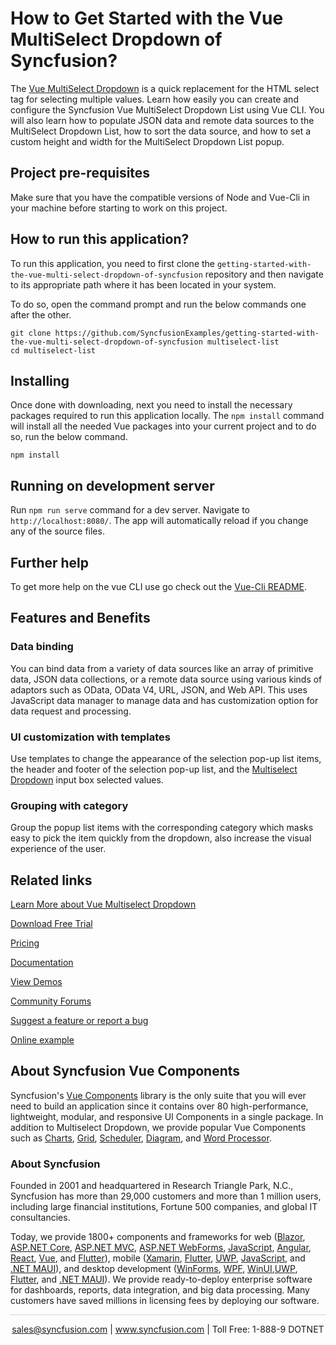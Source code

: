 # How to Get Started with the Vue MultiSelect Dropdown of Syncfusion?

The [Vue MultiSelect Dropdown](https://www.syncfusion.com/vue-components/vue-multiselect-dropdown?utm_source=github&utm_medium=listing&utm_campaign=vue-multiselect-dropdown-github-samples) is a quick replacement for the HTML select tag for selecting multiple values. Learn how easily you can create and configure the Syncfusion Vue MultiSelect Dropdown List using Vue CLI. You will also learn how to populate JSON data and remote data sources to the MultiSelect Dropdown List, how to sort the data source, and how to set a custom height and width for the MultiSelect Dropdown List popup. 

## Project pre-requisites
Make sure that you have the compatible versions of Node and Vue-Cli in your machine before starting to work on this project.

## How to run this application?
To run this application, you need to first clone the `getting-started-with-the-vue-multi-select-dropdown-of-syncfusion` repository and then navigate to its appropriate path where it has been located in your system.

To do so, open the command prompt and run the below commands one after the other.

```
git clone https://github.com/SyncfusionExamples/getting-started-with-the-vue-multi-select-dropdown-of-syncfusion multiselect-list
cd multiselect-list
```

## Installing
Once done with downloading, next you need to install the necessary packages required to run this application locally. The `npm install` command will install all the needed Vue packages into your current project and to do so, run the below command.

```
npm install
```

## Running on development server
Run `npm run serve` command for a dev server. Navigate to `http://localhost:8080/`. The app will automatically reload if you change any of the source files.

## Further help

To get more help on the vue CLI use go check out the [Vue-Cli README](https://github.com/vuejs/vue-cli/blob/master/README.md).

## Features and Benefits

### Data binding

You can bind data from a variety of data sources like an array of primitive data, JSON data collections, or a remote data source using various kinds of adaptors such as OData, OData V4, URL, JSON, and Web API. This uses JavaScript data manager to manage data and has customization option for data request and processing.

### UI customization with templates

Use templates to change the appearance of the selection pop-up list items, the header and footer of the selection pop-up list, and the [Multiselect Dropdown](https://www.syncfusion.com/vue-components/vue-multiselect-dropdown?utm_source=github&utm_medium=listing&utm_campaign=vue-multiselect-dropdown-github-samples) input box selected values.

### Grouping with category

Group the popup list items with the corresponding category which masks easy to pick the item quickly from the dropdown, also increase the visual experience of the user.

## Related links
[Learn More about Vue Multiselect Dropdown](https://www.syncfusion.com/vue-components/vue-multiselect-dropdown?utm_source=github&utm_medium=listing&utm_campaign=vue-multiselect-dropdown-github-samples)

[Download Free Trial](https://www.syncfusion.com/downloads/vue?utm_source=github&utm_medium=listing&utm_campaign=vue-multiselect-dropdown-github-samples)

[Pricing](https://www.syncfusion.com/sales/teamlicense?utm_source=github&utm_medium=listing&utm_campaign=vue-multiselect-dropdown-github-samples)

[Documentation](https://ej2.syncfusion.com/vue/documentation/multi-select/getting-started?utm_source=github&utm_medium=listing&utm_campaign=vue-multiselect-dropdown-github-samples)

[View Demos](https://github.com/SyncfusionExamples/getting-started-with-the-vue-multi-select-dropdown-of-syncfusion?utm_source=github&utm_medium=listing&utm_campaign=vue-multiselect-dropdown-github-samples)

[Community Forums](https://www.syncfusion.com/forums/vue-components?utm_source=github&utm_medium=listing&utm_campaign=vue-multiselect-dropdown-github-samples)

[Suggest a feature or report a bug](https://www.syncfusion.com/feedback/vue?utm_source=github&utm_medium=listing&utm_campaign=vue-multiselect-dropdown-github-samples)

[Online example](https://ej2.syncfusion.com/vue/demos/#/bootstrap5/multi-select/default.html?utm_source=github&utm_medium=listing&utm_campaign=vue-multiselect-dropdown-github-samples)


## About Syncfusion Vue Components

Syncfusion's [Vue Components](https://www.syncfusion.com/vue-components?utm_source=github&utm_medium=listing&utm_campaign=vue-multiselect-dropdown-github-samples) library is the only suite that you will ever need to build an application since it contains over 80 high-performance, lightweight, modular, and responsive UI Components in a single package. In addition to Multiselect Dropdown, we provide popular Vue Components such as [Charts](https://www.syncfusion.com/vue-components/vue-charts?utm_source=github&utm_medium=listing&utm_campaign=vue-multiselect-dropdown-github-samples), [Grid](https://www.syncfusion.com/vue-components/vue-grid?utm_source=github&utm_medium=listing&utm_campaign=vue-multiselect-dropdown-github-samples), [Scheduler](https://www.syncfusion.com/vue-components/vue-scheduler?utm_source=github&utm_medium=listing&utm_campaign=vue-multiselect-dropdown-github-samples), [Diagram](https://www.syncfusion.com/vue-components/vue-diagram?utm_source=github&utm_medium=listing&utm_campaign=vue-multiselect-dropdown-github-samples), and [Word Processor](https://www.syncfusion.com/vue-components/vue-word-processor?utm_source=github&utm_medium=listing&utm_campaign=vue-multiselect-dropdown-github-samples).

### About Syncfusion
Founded in 2001 and headquartered in Research Triangle Park, N.C., Syncfusion has more than 29,000 customers and more than 1 million users, including large financial institutions, Fortune 500 companies, and global IT consultancies.

Today, we provide 1800+ components and frameworks for web ([Blazor](https://www.syncfusion.com/blazor-components?utm_source=github&utm_medium=listing&utm_campaign=vue-multiselect-dropdown-github-samples), [ASP.NET Core](https://www.syncfusion.com/aspnet-core-ui-controls?utm_source=github&utm_medium=listing&utm_campaign=vue-multiselect-dropdown-github-samples), [ASP.NET MVC](https://www.syncfusion.com/aspnet-mvc-ui-controls?utm_source=github&utm_medium=listing&utm_campaign=vue-multiselect-dropdown-github-samples), [ASP.NET WebForms](https://www.syncfusion.com/jquery/aspnet-webforms-ui-controls?utm_source=github&utm_medium=listing&utm_campaign=vue-multiselect-dropdown-github-samples), [JavaScript](https://www.syncfusion.com/javascript-ui-controls?utm_source=github&utm_medium=listing&utm_campaign=vue-multiselect-dropdown-github-samples), [Angular](https://www.syncfusion.com/angular-components?utm_source=github&utm_medium=listing&utm_campaign=vue-multiselect-dropdown-github-samples), [React](https://www.syncfusion.com/react-components?utm_source=github&utm_medium=listing&utm_campaign=vue-multiselect-dropdown-github-samples), [Vue](https://www.syncfusion.com/vue-components?utm_source=github&utm_medium=listing&utm_campaign=vue-multiselect-dropdown-github-samples), and [Flutter](https://www.syncfusion.com/flutter-widgets?utm_source=github&utm_medium=listing&utm_campaign=vue-multiselect-dropdown-github-samples)), mobile ([Xamarin](https://www.syncfusion.com/xamarin-ui-controls?utm_source=github&utm_medium=listing&utm_campaign=vue-multiselect-dropdown-github-samples), [Flutter](https://www.syncfusion.com/flutter-widgets?utm_source=github&utm_medium=listing&utm_campaign=vue-multiselect-dropdown-github-samples), [UWP](https://www.syncfusion.com/uwp-ui-controls?utm_source=github&utm_medium=listing&utm_campaign=vue-multiselect-dropdown-github-samples), [JavaScript](https://www.syncfusion.com/javascript-ui-controls?utm_source=github&utm_medium=listing&utm_campaign=vue-multiselect-dropdown-github-samples), and [.NET MAUI](https://www.syncfusion.com/maui-controls?utm_source=github&utm_medium=listing&utm_campaign=vue-multiselect-dropdown-github-samples)), and desktop development ([WinForms](https://www.syncfusion.com/winforms-ui-controls?utm_source=github&utm_medium=listing&utm_campaign=vue-multiselect-dropdown-github-samples), [WPF](https://www.syncfusion.com/wpf-controls?utm_source=github&utm_medium=listing&utm_campaign=vue-multiselect-dropdown-github-samples), [WinUI](https://www.syncfusion.com/winui-controls?utm_source=github&utm_medium=listing&utm_campaign=vue-multiselect-dropdown-github-samples),[UWP](https://www.syncfusion.com/uwp-ui-controls?utm_source=github&utm_medium=listing&utm_campaign=vue-multiselect-dropdown-github-samples), [Flutter](https://www.syncfusion.com/flutter-widgets?utm_source=github&utm_medium=listing&utm_campaign=vue-multiselect-dropdown-github-samples), and [.NET MAUI](https://www.syncfusion.com/maui-controls?utm_source=github&utm_medium=listing&utm_campaign=vue-multiselect-dropdown-github-samples)). We provide ready-to-deploy enterprise software for dashboards, reports, data integration, and big data processing. Many customers have saved millions in licensing fees by deploying our software.

<hr style="height:0.3px;border:none;color:lightgrey;background-color:lightgrey;" />

<p align="center">
<a href="mailto:sales@syncfusion.com?Subject=Syncfusion Vue Multiselect Dropdown - GitHub" target="_top">sales@syncfusion.com</a> | <a href="https://www.syncfusion.com?utm_source=github&utm_medium=listing&utm_campaign=vue-multiselect-dropdown-github-samples)">www.syncfusion.com</a> | Toll Free: 1-888-9 DOTNET <br>
</p>

